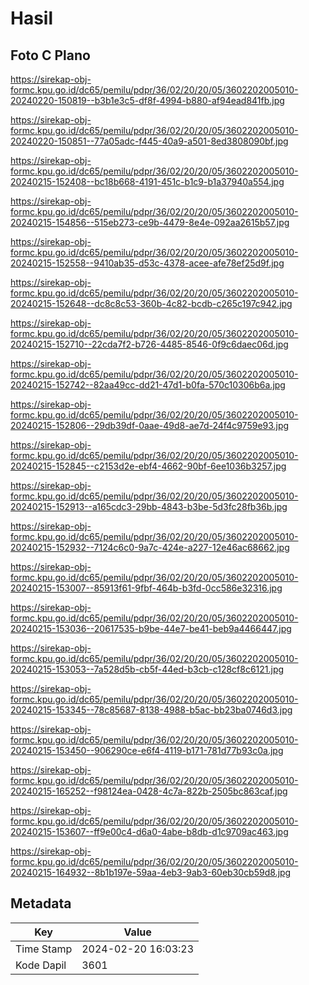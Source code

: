 # Hasil

## Foto C Plano

https://sirekap-obj-formc.kpu.go.id/dc65/pemilu/pdpr/36/02/20/20/05/3602202005010-20240220-150819--b3b1e3c5-df8f-4994-b880-af94ead841fb.jpg

https://sirekap-obj-formc.kpu.go.id/dc65/pemilu/pdpr/36/02/20/20/05/3602202005010-20240220-150851--77a05adc-f445-40a9-a501-8ed3808090bf.jpg

https://sirekap-obj-formc.kpu.go.id/dc65/pemilu/pdpr/36/02/20/20/05/3602202005010-20240215-152408--bc18b668-4191-451c-b1c9-b1a37940a554.jpg

https://sirekap-obj-formc.kpu.go.id/dc65/pemilu/pdpr/36/02/20/20/05/3602202005010-20240215-154856--515eb273-ce9b-4479-8e4e-092aa2615b57.jpg

https://sirekap-obj-formc.kpu.go.id/dc65/pemilu/pdpr/36/02/20/20/05/3602202005010-20240215-152558--9410ab35-d53c-4378-acee-afe78ef25d9f.jpg

https://sirekap-obj-formc.kpu.go.id/dc65/pemilu/pdpr/36/02/20/20/05/3602202005010-20240215-152648--dc8c8c53-360b-4c82-bcdb-c265c197c942.jpg

https://sirekap-obj-formc.kpu.go.id/dc65/pemilu/pdpr/36/02/20/20/05/3602202005010-20240215-152710--22cda7f2-b726-4485-8546-0f9c6daec06d.jpg

https://sirekap-obj-formc.kpu.go.id/dc65/pemilu/pdpr/36/02/20/20/05/3602202005010-20240215-152742--82aa49cc-dd21-47d1-b0fa-570c10306b6a.jpg

https://sirekap-obj-formc.kpu.go.id/dc65/pemilu/pdpr/36/02/20/20/05/3602202005010-20240215-152806--29db39df-0aae-49d8-ae7d-24f4c9759e93.jpg

https://sirekap-obj-formc.kpu.go.id/dc65/pemilu/pdpr/36/02/20/20/05/3602202005010-20240215-152845--c2153d2e-ebf4-4662-90bf-6ee1036b3257.jpg

https://sirekap-obj-formc.kpu.go.id/dc65/pemilu/pdpr/36/02/20/20/05/3602202005010-20240215-152913--a165cdc3-29bb-4843-b3be-5d3fc28fb36b.jpg

https://sirekap-obj-formc.kpu.go.id/dc65/pemilu/pdpr/36/02/20/20/05/3602202005010-20240215-152932--7124c6c0-9a7c-424e-a227-12e46ac68662.jpg

https://sirekap-obj-formc.kpu.go.id/dc65/pemilu/pdpr/36/02/20/20/05/3602202005010-20240215-153007--85913f61-9fbf-464b-b3fd-0cc586e32316.jpg

https://sirekap-obj-formc.kpu.go.id/dc65/pemilu/pdpr/36/02/20/20/05/3602202005010-20240215-153036--20617535-b9be-44e7-be41-beb9a4466447.jpg

https://sirekap-obj-formc.kpu.go.id/dc65/pemilu/pdpr/36/02/20/20/05/3602202005010-20240215-153053--7a528d5b-cb5f-44ed-b3cb-c128cf8c6121.jpg

https://sirekap-obj-formc.kpu.go.id/dc65/pemilu/pdpr/36/02/20/20/05/3602202005010-20240215-153345--78c85687-8138-4988-b5ac-bb23ba0746d3.jpg

https://sirekap-obj-formc.kpu.go.id/dc65/pemilu/pdpr/36/02/20/20/05/3602202005010-20240215-153450--906290ce-e6f4-4119-b171-781d77b93c0a.jpg

https://sirekap-obj-formc.kpu.go.id/dc65/pemilu/pdpr/36/02/20/20/05/3602202005010-20240215-165252--f98124ea-0428-4c7a-822b-2505bc863caf.jpg

https://sirekap-obj-formc.kpu.go.id/dc65/pemilu/pdpr/36/02/20/20/05/3602202005010-20240215-153607--ff9e00c4-d6a0-4abe-b8db-d1c9709ac463.jpg

https://sirekap-obj-formc.kpu.go.id/dc65/pemilu/pdpr/36/02/20/20/05/3602202005010-20240215-164932--8b1b197e-59aa-4eb3-9ab3-60eb30cb59d8.jpg


## Metadata

| Key        | Value               |
| ---------- | ------------------- |
| Time Stamp | 2024-02-20 16:03:23 |
| Kode Dapil | 3601                |



